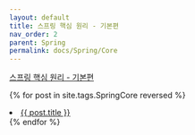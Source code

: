 ```yaml
---
layout: default
title: 스프링 핵심 원리 - 기본편
nav_order: 2
parent: Spring
permalink: docs/Spring/Core
---
```

[스프링 핵심 원리 - 기본편](https://www.inflearn.com/course/%EC%8A%A4%ED%94%84%EB%A7%81-%ED%95%B5%EC%8B%AC-%EC%9B%90%EB%A6%AC-%EA%B8%B0%EB%B3%B8%ED%8E%B8/dashboard)

{% for post in site.tags.SpringCore reversed %}
  <li><a href="{{ post.url }}">{{ post.title }}</a></li>
{% endfor %}


